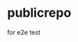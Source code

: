 # publicrepo
for e2e test

































































































































































































































































































































































































































































































































































































































































































































































































































































































































































































































































































































































































































































































































































































































































































































































































































































































































































































































































































































































































































































